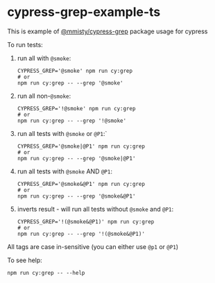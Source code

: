 # cypress-grep-example-ts

This is example of [@mmisty/cypress-grep](https://www.npmjs.com/package/@mmisty/cypress-grep) package usage for cypress


To run tests: 
1. run all with `@smoke`:
   ```shell
   CYPRESS_GREP='@smoke' npm run cy:grep
   # or 
   npm run cy:grep -- --grep '@smoke'
   ```
2. run all non-`@smoke`:
   ```shell
   CYPRESS_GREP='!@smoke' npm run cy:grep
   # or 
   npm run cy:grep -- --grep '!@smoke'
   ```
3. run all tests with `@smoke` or `@P1`:`
   ```shell
   CYPRESS_GREP='@smoke|@P1' npm run cy:grep
   # or 
   npm run cy:grep -- --grep '@smoke|@P1'
   ```
4. run all tests with `@smoke` AND `@P1`:
   ```shell
   CYPRESS_GREP='@smoke&@P1' npm run cy:grep
   # or 
   npm run cy:grep -- --grep '@smoke&@P1'
   ```
5. inverts result - will run all tests without `@smoke` and `@P1`:
   ```shell
   CYPRESS_GREP='!(@smoke&@P1)' npm run cy:grep
   # or 
   npm run cy:grep -- --grep '!(@smoke&@P1)'
   ```

All tags are case in-sensitive (you can either use `@p1` or `@P1`)

To see help: 
```
npm run cy:grep -- --help
```
